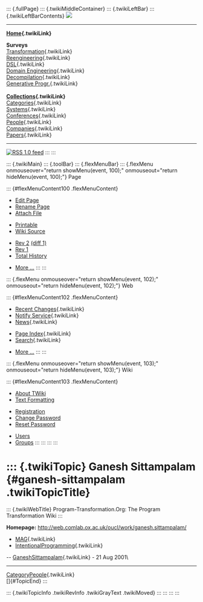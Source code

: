 ::: {.fullPage}
::: {.twikiMiddleContainer}
::: {.twikiLeftBar}
::: {.twikiLeftBarContents}
![](../pub/transformation.gif)

------------------------------------------------------------------------

**[Home](WebHome){.twikiLink}**

**Surveys**\
[Transformation](ProgramTransformation){.twikiLink}\
[Reengineering](ReengineeringWiki){.twikiLink}\
[DSL](DomainSpecificLanguages){.twikiLink}\
[Domain Engineering](DomainEngineering){.twikiLink}\
[Decompilation](DeCompilation){.twikiLink}\
[Generative Progr.](GenerativeProgrammingWiki){.twikiLink}\
\
**[Collections](CategoryCollection){.twikiLink}**\
[Categories](CategoryCategory){.twikiLink}\
[Systems](TransformationSystems){.twikiLink}\
[Conferences](TransformationConferences){.twikiLink}\
[People](TransformationPeople){.twikiLink}\
[Companies](TransformationCompanies){.twikiLink}\
[Papers](CategoryPaper){.twikiLink}

------------------------------------------------------------------------

[![](../pub/rss.gif "RSS 1.0 feed")](WebRss@skin=rss)
:::
:::

::: {.twikiMain}
::: {.toolBar}
::: {.flexMenuBar}
::: {.flexMenu onmouseover="return showMenu(event, 100);" onmouseout="return hideMenu(event, 100);"}
Page

::: {#flexMenuContent100 .flexMenuContent}
-   [Edit
    Page](http://www.program-transformation.org/edit/Transform/GaneshSittampalam?t=1536826383)
-   [Rename
    Page](http://www.program-transformation.org/rename/Transform/GaneshSittampalam)
-   [Attach
    File](http://www.program-transformation.org/attach/Transform/GaneshSittampalam)

<!-- -->

-   [Printable](http://www.program-transformation.org/view/Transform/GaneshSittampalam?skin=print.pattern)
-   [Wiki
    Source](http://www.program-transformation.org/view/Transform/GaneshSittampalam?skin=text&raw=on&contenttype=text/plain)

<!-- -->

-   [Rev
    2](http://www.program-transformation.org/view/Transform/GaneshSittampalam?rev=1.2)
    [(diff 1)](http://www.program-transformation.org/rdiff/Transform/GaneshSittampalam?rev1=1.2&rev2=1.1)
-   [Rev
    1](http://www.program-transformation.org/view/Transform/GaneshSittampalam?rev=1.1)
-   [Total
    History](http://www.program-transformation.org/rdiff/Transform/GaneshSittampalam)

<!-- -->

-   [More
    \...](http://www.program-transformation.org/oops/Transform/GaneshSittampalam?template=oopsmore&param1=1.2&param2=1.2)
:::
:::

::: {.flexMenu onmouseover="return showMenu(event, 102);" onmouseout="return hideMenu(event, 102);"}
Web

::: {#flexMenuContent102 .flexMenuContent}
-   [Recent Changes](WebChanges){.twikiLink}
-   [Notify Service](WebNotify){.twikiLink}
-   [News](WebNews){.twikiLink}

<!-- -->

-   [Page Index](WebIndex){.twikiLink}
-   [Search](WebSearch){.twikiLink}

<!-- -->

-   [More
    \...](http://www.program-transformation.org/oops/Transform/GaneshSittampalam?template=oopsmore&param1=1.2&param2=1.2)
:::
:::

::: {.flexMenu onmouseover="return showMenu(event, 103);" onmouseout="return hideMenu(event, 103);"}
Wiki

::: {#flexMenuContent103 .flexMenuContent}
-   [About
    TWiki](http://www.program-transformation.org/view/TWiki/WebHome)
-   [Text
    Formatting](http://www.program-transformation.org/view/TWiki/TextFormattingRules)

<!-- -->

-   [Registration](http://www.program-transformation.org/view/TWiki/TWikiRegistration)
-   [Change
    Password](http://www.program-transformation.org/view/TWiki/ChangePassword)
-   [Reset
    Password](http://www.program-transformation.org/view/TWiki/ResetPassword)

<!-- -->

-   [Users](http://www.program-transformation.org/view/Main/TWikiUsers)
-   [Groups](http://www.program-transformation.org/view/Main/TWikiGroups)
:::
:::
:::
:::

::: {.twikiTopic}
Ganesh Sittampalam {#ganesh-sittampalam .twikiTopicTitle}
==================

::: {.twikiWebTitle}
Program-Transformation.Org: The Program Transformation Wiki
:::

**Homepage:** <http://web.comlab.ox.ac.uk/oucl/work/ganesh.sittampalam/>

-   [MAG](MAG){.twikiLink}
-   [IntentionalProgramming](IntentionalProgramming){.twikiLink}

\-- [GaneshSittampalam](GaneshSittampalam){.twikiLink} - 21 Aug 2001\

------------------------------------------------------------------------

[CategoryPeople](CategoryPeople){.twikiLink}\
[]{#TopicEnd}
:::

::: {.twikiTopicInfo .twikiRevInfo .twikiGrayText .twikiMoved}
:::
:::
:::
:::
